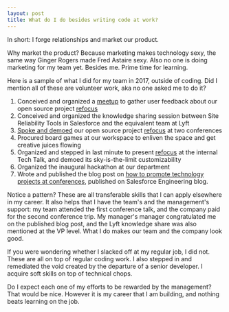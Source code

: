 ```yaml
---
layout: post
title: What do I do besides writing code at work?
---
```


In short: I forge relationships and market our product.

Why market the product? Because marketing makes technology sexy, the same way Ginger Rogers made Fred Astaire sexy. Also no one is doing marketing for my team yet. Besides me. Prime time for learning. 

Here is a sample of what I did for my team in 2017, outside of coding. Did I mention all of these are volunteer work, aka no one asked me to do it? 

1. Conceived and organized a [meetup](https://www.meetup.com/visualizemydata/events/238756680/) to gather user feedback about our open source project [refocus](https://github.com/salesforce/refocus)
2. Conceived and organized the knowledge sharing session between Site Reliability Tools in Salesforce and the equivalent team at Lyft
3. [Spoke and demoed](https://www.youtube.com/watch?v=hPBK-qaGFKI) our open source project [refocus](https://github.com/salesforce/refocus) at two conferences
4. Procured board games at our workspace to enliven the space and get creative juices flowing
5. Organized and stepped in last minute to present [refocus](https://github.com/salesforce/refocus) at the internal Tech Talk, and demoed its sky-is-the-limit customizability
6. Organized the inaugural hackathon at our department
7. Wrote and published the blog post on [how to promote technology projects at conferences](https://engineering.salesforce.com/https-medium-com-annyhe-nerdy-new-years-resolution-share-your-technical-project-at-a-conference-5c2719d3684c), published on Salesforce Engineering blog.

Notice a pattern? These are all transferable skills that I can apply elsewhere in my career. It also helps that I have the team's and the management's support: my team attended the first conference talk, and the company paid for the second conference trip. My manager's manager congratulated me on the published blog post, and the Lyft knowledge share was also mentioned at the VP level. What I do makes our team and the company look good.

If you were wondering whether I slacked off at my regular job, I did not. These are all on top of regular coding work. I also stepped in and remediated the void created by the departure of a senior developer. I acquire soft skills on top of technical chops. 

Do I expect each one of my efforts to be rewarded by the management? That would be nice. However it is my career that I am building, and nothing beats learning on the job. 

